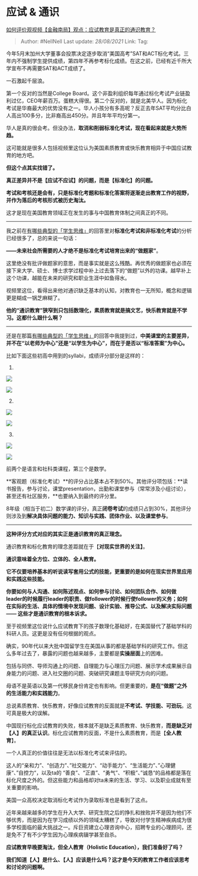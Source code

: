 # 应试 & 通识
[如何评价观视频【金融南局】观点：应试教育是真正的通识教育？](https://www.zhihu.com/question/402024436/answer/1388188173)

> Author: #NellNell 
> Last update: *28/08/2021* 
> Link:
> Tag:   

今年5月末加州大学董事会投票决定逐步取消“美国高考”SAT和ACT标化考试。三年内不强制学生提供成绩，第四年不再参考标化成绩。在这之前，已经有近千所大学宣布不再需要SAT和ACT成绩了。

一石激起千层浪。

第一个反对的当然是College Board。这个非盈利组织每年通过标化考试产业链盈利过亿，CEO年薪百万。蛋糕大得很。第二个反对的，就是北美华人。因为标化考试是华裔最大的优势没有之一。华人小孩分有多高呢？反正去年SAT平均分比白人高出100多分，比非裔高出450分。并且年年平均分第一。

华人是真的很会考。但没办法，**取消和削弱标准化考试，现在看起来就是大势所趋。**

这可能就是很多人包括视频里这位认为美国素质教育或快乐教育相异于中国应试教育的地方吧。

**但这个点其实找错了。**

**真正差异并不是【应试不应试】的问题，而是【标准化】的问题。**

**考试和考核还是会有，只是标准化考题和标准化答案将逐渐走出教育工作的视野，并作为落后的考核形式被历史淘汰。**

这才是现在美国教育领域正在发生的事与中国教育体制之间真正的不同。

---

我之前在[有哪些典型的「学生思维」](https://www.zhihu.com/question/41365485/answer/1028487100)的回答里对**标准化考试和非标准化考试**的分析已经很多了，总的来说一句话：

**——未来社会所需要的人才绝不是标准化考试培育出来的“做题家”**。

这里绝没有批评做题家的意思，而是事实就是这么残酷。再优秀的做题家也必须在接下来大学、硕士、博士求学过程中补上过去落下的“做题”以外的功课。越早补上这个功课，越能在未来的研究和职业生涯中如鱼得水。

视频里这位，看得出来他对通识缺乏基本的认知，对教育也一无所知，概念和逻辑更是糊成一锅芝麻糊了。

**他的“通识教育”狭窄到只包括数理化，素质教育就是搞文艺，快乐教育就是不学习。这都什么跟什么啊？**

---

还是在那篇[有哪些典型的「学生思维」](https://www.zhihu.com/question/41365485/answer/1028487100)的回答中我提到过，**中美课堂的主要差异，并不在“以老师为中心”还是“以学生为中心”，而在于是否以“标准答案”为中心。**

比如下面这些初高中用到的syllabi，成绩评分部分是这样的：

1.

![](https://pic3.zhimg.com/50/v2-83b2dca26b2f074b059974ce0f3a4854_720w.jpg?source=c8b7c179)

![](https://pic3.zhimg.com/80/v2-83b2dca26b2f074b059974ce0f3a4854_720w.jpg?source=c8b7c179)

  

2.

![](https://pic2.zhimg.com/50/v2-6b4581f318197297c1378af54e21d357_720w.jpg?source=c8b7c179)

![](https://pic2.zhimg.com/80/v2-6b4581f318197297c1378af54e21d357_720w.jpg?source=c8b7c179)

3.

![](https://pic3.zhimg.com/50/v2-f8b961bf07a0c4d28d76ce455189c5a1_720w.jpg?source=c8b7c179)

![](https://pic3.zhimg.com/80/v2-f8b961bf07a0c4d28d76ce455189c5a1_720w.jpg?source=c8b7c179)

前两个是语言和社科类课程，第三个是数学。

**客观题（标准化考试）**的评分占比基本占不到50%。其他评分项包括：**读书报告，参与讨论，课堂presentation，出勤和课堂参与（常常涉及小组讨论），甚至还有社区服务，**也要纳入到最终的评分里。

8年级（相当于初二）数学课的评分，真正**闭卷考试**的成绩只占到30%，其他评分则涉及到**解决具体问题的能力、知识与实践、团体作业、以及课堂参与**。

---

**这种评分方式对应的其实正是通识教育的真正理念。**

通识教育和标化教育的理念差距就在于【**对现实世界的关注】**。

**通识意味着全方位、立体的、全人教育。**

**它不仅要培养基本的听说读写套用公式的技能，更重要的是如何在现实世界里应用和实践这些技能。**

**你要如何与人沟通、如何陈述观点、如何参与讨论、如何团队合作、如何做leader的时候履行leader的职责、做follower的时候行使follower的义务；如何在实际的生活、具体的情境中发现问题、设计实验、推导公式、以及解决实际问题 —— 这些才是通识教育的根本诉求。**

至于视频里这位说什么应试教育下的孩子数理化基础好，在美国替代了基础学科的科研人员。这更是没有任何根据的观点。

确实，90年代以来大批中国留学生在美国从事的都是基础学科的研究工作。但这么多年过去了，暴露的问题也越来越多，主要都是**实操层面**上的困难。

包括与同侪、导师沟通上的问题、自理能力与心理压力问题、展示学术成果展示自身能力的问题、进入社交圈的问题、突破研究课题主导研究方向的问题。

母语不是英语以及第一代移民身份肯定也有影响。但更重要的，**是在“做题”之外的生活能力和实践能力**。

总说素质教育、快乐教育，好像应试教育的反面就是**不考试、学技能、可劲玩**。这可真是极大的误解。

中国现行标化应试教育的失败，根本就不是缺乏素质教育、快乐教育，**而是缺乏对【人】的真正认识**。标化应试教育的反面，不是什么素质教育，而是【**全人教育**】。

一个人真正的价值往往是无法以标准化考试来评估的。

这人的“亲和力”、“创造力”、”社交能力“、“动手能力”、“生活能力”、”心理健康“、”自控力“，以及ta的 “善良”、“正直”、“勇气”、“积极”、”诚恳“的品格都是落在标化尺度之外的。但这些能力和品格却对ta未来的生活、学习、以及职业成就有至关重要的影响。

美国一众高校决定取消标化考试作为录取标准也是看到了这点。

近年来越来越多的学生在升入大学、研究生院之后的挣扎和挫败并不是因为他们不够优秀，而是因为在学习成绩以外的领域太糟糕了，导致对付学生精神疾病成为很多学校面临的最大挑战之一。斥巨资建立心理咨询中心，招聘专业的心理顾问，还是免不了有不少学生因为心理疾病辍学甚至自杀。

**应试教育早晚要淘汰，但全人教育（Holistic Education），我们准备好了吗？**

**我们知道【人】是什么、【人】应该是什么吗？这才是今天的教育工作者应该思考和讨论的问题啊。**